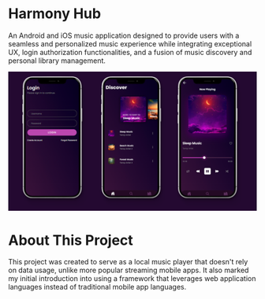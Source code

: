 # Harmony Hub
An Android and iOS music application designed to provide users with a seamless and personalized music experience while integrating exceptional UX, login authorization functionalities, and a fusion of music discovery and personal library management.

<p align="center">
  <img src="https://github.com/rmaganacs/Harmony_Hub/blob/main/public/images/HarmonyHub.png">
</p>

# About This Project
This project was created to serve as a local music player that doesn't rely on data usage, unlike more popular streaming mobile apps. It also marked my initial introduction into using a framework that leverages web application languages instead of traditional mobile app languages.
